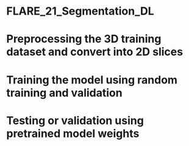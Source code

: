 # FLARE_21_Segmentation_DL

# Preprocessing the 3D training dataset and convert into 2D slices

# Training the model using random training and validation

# Testing or validation using pretrained model weights
